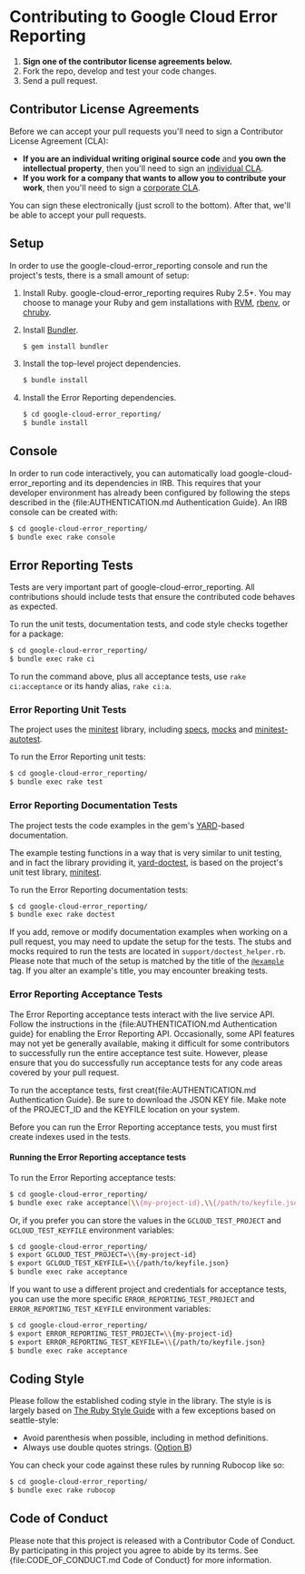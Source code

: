 # Contributing to Google Cloud Error Reporting

1. **Sign one of the contributor license agreements below.**
2. Fork the repo, develop and test your code changes.
3. Send a pull request.

## Contributor License Agreements

Before we can accept your pull requests you'll need to sign a Contributor
License Agreement (CLA):

- **If you are an individual writing original source code** and **you own the
  intellectual property**, then you'll need to sign an [individual
  CLA](https://developers.google.com/open-source/cla/individual).
- **If you work for a company that wants to allow you to contribute your work**,
  then you'll need to sign a [corporate
  CLA](https://developers.google.com/open-source/cla/corporate).

You can sign these electronically (just scroll to the bottom). After that, we'll
be able to accept your pull requests.

## Setup

In order to use the google-cloud-error_reporting console and run the project's
tests, there is a small amount of setup:

1. Install Ruby. google-cloud-error_reporting requires Ruby 2.5+. You may choose
   to manage your Ruby and gem installations with [RVM](https://rvm.io/),
   [rbenv](https://github.com/rbenv/rbenv), or
   [chruby](https://github.com/postmodern/chruby).

2. Install [Bundler](http://bundler.io/).

   ```sh
   $ gem install bundler
   ```

3. Install the top-level project dependencies.

   ```sh
   $ bundle install
   ```

4. Install the Error Reporting dependencies.

   ```sh
   $ cd google-cloud-error_reporting/
   $ bundle install
   ```

## Console

In order to run code interactively, you can automatically load
google-cloud-error_reporting and its dependencies in IRB. This requires that
your developer environment has already been configured by following the steps
described in the {file:AUTHENTICATION.md Authentication Guide}. An IRB console
can be created with:

```sh
$ cd google-cloud-error_reporting/
$ bundle exec rake console
```

## Error Reporting Tests

Tests are very important part of google-cloud-error_reporting. All contributions
should include tests that ensure the contributed code behaves as expected.

To run the unit tests, documentation tests, and code style checks together for a
package:

``` sh
$ cd google-cloud-error_reporting/
$ bundle exec rake ci
```

To run the command above, plus all acceptance tests, use `rake ci:acceptance` or
its handy alias, `rake ci:a`.

### Error Reporting Unit Tests


The project uses the [minitest](https://github.com/seattlerb/minitest) library,
including [specs](https://github.com/seattlerb/minitest#specs),
[mocks](https://github.com/seattlerb/minitest#mocks) and
[minitest-autotest](https://github.com/seattlerb/minitest-autotest).

To run the Error Reporting unit tests:

``` sh
$ cd google-cloud-error_reporting/
$ bundle exec rake test
```

### Error Reporting Documentation Tests

The project tests the code examples in the gem's
[YARD](https://github.com/lsegal/yard)-based documentation.

The example testing functions in a way that is very similar to unit testing, and
in fact the library providing it,
[yard-doctest](https://github.com/p0deje/yard-doctest), is based on the
project's unit test library, [minitest](https://github.com/seattlerb/minitest).

To run the Error Reporting documentation tests:

``` sh
$ cd google-cloud-error_reporting/
$ bundle exec rake doctest
```

If you add, remove or modify documentation examples when working on a pull
request, you may need to update the setup for the tests. The stubs and mocks
required to run the tests are located in `support/doctest_helper.rb`. Please
note that much of the setup is matched by the title of the
[`@example`](http://www.rubydoc.info/gems/yard/file/docs/Tags.md#example) tag.
If you alter an example's title, you may encounter breaking tests.

### Error Reporting Acceptance Tests

The Error Reporting acceptance tests interact with the live service API. Follow
the instructions in the {file:AUTHENTICATION.md Authentication guide} for
enabling the Error Reporting API. Occasionally, some API features may not yet be
generally available, making it difficult for some contributors to successfully
run the entire acceptance test suite. However, please ensure that you do
successfully run acceptance tests for any code areas covered by your pull
request.

To run the acceptance tests, first creat{file:AUTHENTICATION.md Authentication Guide}. Be sure to download the JSON KEY file. Make note of the PROJECT_ID and
the KEYFILE location on your system.

Before you can run the Error Reporting acceptance tests, you must first create
indexes used in the tests.

#### Running the Error Reporting acceptance tests

To run the Error Reporting acceptance tests:

``` sh
$ cd google-cloud-error_reporting/
$ bundle exec rake acceptance[\\{my-project-id},\\{/path/to/keyfile.json}]
```

Or, if you prefer you can store the values in the `GCLOUD_TEST_PROJECT` and
`GCLOUD_TEST_KEYFILE` environment variables:

``` sh
$ cd google-cloud-error_reporting/
$ export GCLOUD_TEST_PROJECT=\\{my-project-id}
$ export GCLOUD_TEST_KEYFILE=\\{/path/to/keyfile.json}
$ bundle exec rake acceptance
```

If you want to use a different project and credentials for acceptance tests, you
can use the more specific `ERROR_REPORTING_TEST_PROJECT`  and
`ERROR_REPORTING_TEST_KEYFILE` environment variables:

``` sh
$ cd google-cloud-error_reporting/
$ export ERROR_REPORTING_TEST_PROJECT=\\{my-project-id}
$ export ERROR_REPORTING_TEST_KEYFILE=\\{/path/to/keyfile.json}
$ bundle exec rake acceptance
```

## Coding Style

Please follow the established coding style in the library. The style is is
largely based on [The Ruby Style
Guide](https://github.com/bbatsov/ruby-style-guide) with a few exceptions based
on seattle-style:

* Avoid parenthesis when possible, including in method definitions.
* Always use double quotes strings. ([Option
  B](https://github.com/bbatsov/ruby-style-guide#strings))

You can check your code against these rules by running Rubocop like so:

```sh
$ cd google-cloud-error_reporting/
$ bundle exec rake rubocop
```

## Code of Conduct

Please note that this project is released with a Contributor Code of Conduct. By
participating in this project you agree to abide by its terms. See {file:CODE_OF_CONDUCT.md Code of Conduct} for more information.
